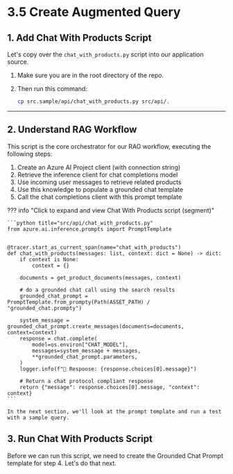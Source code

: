 # 3.5 Create Augmented Query

## 1. Add Chat With Products Script

 Let's copy over the `chat_with_products.py` script into our application source.

1. Make sure you are in the root directory of the repo.
1. Then run this command:

    ```bash title=""
    cp src.sample/api/chat_with_products.py src/api/.
    ```

---

## 2. Understand RAG Workflow

This script is the core orchestrator for our RAG workflow, executing the following steps:

1. Create an Azure AI Project client (with connection string)
1. Retrieve the inference client for chat completions model
1. Use incoming user messages to retrieve related products
1. Use this knowledge to populate a grounded chat template
1. Call the chat completions client with this prompt template


??? info "Click to expand and view Chat With Products script (segment)"

    ```python title="src/api/chat_with_products.py"
    from azure.ai.inference.prompts import PromptTemplate


    @tracer.start_as_current_span(name="chat_with_products")
    def chat_with_products(messages: list, context: dict = None) -> dict:
        if context is None:
            context = {}

        documents = get_product_documents(messages, context)

        # do a grounded chat call using the search results
        grounded_chat_prompt = PromptTemplate.from_prompty(Path(ASSET_PATH) / "grounded_chat.prompty")

        system_message = grounded_chat_prompt.create_messages(documents=documents, context=context)
        response = chat.complete(
            model=os.environ["CHAT_MODEL"],
            messages=system_message + messages,
            **grounded_chat_prompt.parameters,
        )
        logger.info(f"💬 Response: {response.choices[0].message}")

        # Return a chat protocol compliant response
        return {"message": response.choices[0].message, "context": context}
    ```

    In the next section, we'll look at the prompt template and run a test with a sample query.

## 3. Run Chat With Products Script

Before we can run this script, we need to create the Grounded Chat Prompt template for step 4. Let's do that next.